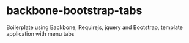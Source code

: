 # backbone-bootstrap-tabs
Boilerplate using Backbone, Requirejs, jquery and Bootstrap, template application with menu tabs
